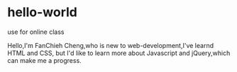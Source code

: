 # hello-world
use for online class


Hello,I'm FanChieh Cheng,who is new to web-development,I've learnd HTML and CSS,
but I'd like to learn more about Javascript and jQuery,which can make me a progress.
